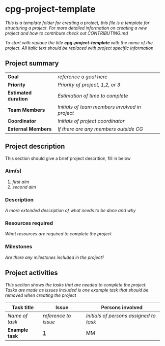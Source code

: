 # cpg-project-template

*This is a template folder for creating a project, this file is a template for structuring a project. For more detailed information on creating a new project and how to contribute check out CONTRIBUTING.md*

*To start with replace the title **cpg-project-template** with the name of the project.*
*All italic text should be replaced with project specific information*

## Project summary
| | |
|-|-|
| **Goal** | *reference a goal here* |
| **Priority** | *Priority of project, 1,2, or 3* |
| **Estimated duration** | *Estimation of time to complete* |
| **Team Members** | *Initials of team members involved in project* |
| **Coordinator** | *Initials of project coordinator* |
| **External Members** | *If there are any members outside CG* |

## Project description

This section should give a brief project descrition, fill in below

### Aim(s)

1. *first aim*
1. *second aim*

### Description

*A more extended description of what needs to be done and why*

### Resources required

*What resources are required to complete the project*

### Milestones

*Are there any milestones included in the project?*

## Project activities
*This section shows the tasks that are needed to complete the project. Tasks are made as issues*
*Included is one example task that should be removed when creating the project*

| Task title | Issue | Persons involved |
|-|-|-|
| *Name of task* | *reference to issue* | *Initials of persons assigned to task* |
| **Example task** | [1](https://github.com/Clinical-Genomics/cpg-project-template/issues/1) | MM |

